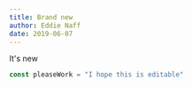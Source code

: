 ```yaml
---
title: Brand new
author: Eddie Naff
date: 2019-06-07
---
```


It's new

```javascript
const pleaseWork = "I hope this is editable"
```
